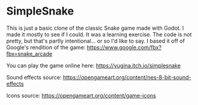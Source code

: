 # SimpleSnake
This is just a basic clone of the classic Snake game made with Godot. I made it mostly to see if I could. It was a learning exercise. The code is not pretty, but that's partly intentional... or so I'd like to say. I based it off of Google's rendition of the game: https://www.google.com/fbx?fbx=snake_arcade

You can play the game online here: https://yugina.itch.io/simplesnake

Sound effects source: https://opengameart.org/content/nes-8-bit-sound-effects

Icons source: https://opengameart.org/content/game-icons

